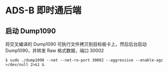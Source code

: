 # ADS-B 即时通后端

## 启动 Dump1090

将交叉编译的 Dump1090 可执行文件拷贝到目标板卡上，然后后台启动 Dump1090，并转发 Raw 格式数据，端口 30002

```shell
$ sudo ./dump1090 --net --net-ro-port 30002 --aggressive --enable-agc >/dev/null 2>&1 &
```
